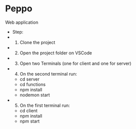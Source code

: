 # Peppo
Web application

* Step:
* 1. Clone the project
* 2. Open the project folder on VSCode
* 3. Open two Terminals (one for client and one for server)
* 4. On the second terminal run: 
   * cd server 
   * cd functions
   * npm install
   * nodemon start
* 5. On the first terminal run:
   * cd client 
   * npm install
   * npm start
